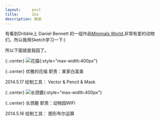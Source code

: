 ```yaml
---
layout:     post
title:      Zoo
description: 画册
---
```

有看到Dribble上 Daniel Bennett 的一组作品[Minimals World](https://dribbble.com/shots/1543487-Minimals-World),非常有爱的动物们，所以我用Sketch学习一下:)


所以下面就是我园了。

{:.center}
![花猫](http://cdn4atleeon.qiniudn.com/image/sketch/zoo/cat.png){:style="max-width:400px"}

{:.center}
优雅的花喵 职责：某家白富美

2014.5.17 绘制工具： Vector & Pencil & Mask



{:.center}
![长颈鹿](http://cdn4atleeon.qiniudn.com/image/sketch/zoo/giraffe.jpg){:style="max-width:400px"}

{:.center}
长颈鹿 职责：动物园WIFI

2014.5.16 绘制工具： 图形布尔运算
